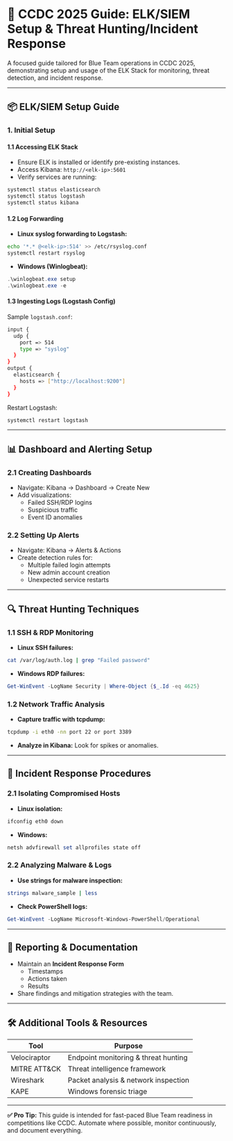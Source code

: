 # 🧪 CCDC 2025 Guide: ELK/SIEM Setup & Threat Hunting/Incident Response

A focused guide tailored for Blue Team operations in CCDC 2025, demonstrating setup and usage of the ELK Stack for monitoring, threat detection, and incident response.

---

## 📦 ELK/SIEM Setup Guide

### 1. Initial Setup

#### 1.1 Accessing ELK Stack

- Ensure ELK is installed or identify pre-existing instances.
- Access Kibana: `http://<elk-ip>:5601`
- Verify services are running:
```bash
systemctl status elasticsearch
systemctl status logstash
systemctl status kibana
```

#### 1.2 Log Forwarding

- **Linux syslog forwarding to Logstash:**
```bash
echo '*.* @<elk-ip>:514' >> /etc/rsyslog.conf
systemctl restart rsyslog
```

- **Windows (Winlogbeat):**
```powershell
.\winlogbeat.exe setup
.\winlogbeat.exe -e
```

#### 1.3 Ingesting Logs (Logstash Config)

Sample `logstash.conf`:
```bash
input {
  udp {
    port => 514
    type => "syslog"
  }
}
output {
  elasticsearch {
    hosts => ["http://localhost:9200"]
  }
}
```
Restart Logstash:
```bash
systemctl restart logstash
```

---

## 📊 Dashboard and Alerting Setup

### 2.1 Creating Dashboards

- Navigate: Kibana → Dashboard → Create New
- Add visualizations:
  - Failed SSH/RDP logins
  - Suspicious traffic
  - Event ID anomalies

### 2.2 Setting Up Alerts

- Navigate: Kibana → Alerts & Actions
- Create detection rules for:
  - Multiple failed login attempts
  - New admin account creation
  - Unexpected service restarts

---

## 🔍 Threat Hunting Techniques

### 1.1 SSH & RDP Monitoring

- **Linux SSH failures:**
```bash
cat /var/log/auth.log | grep "Failed password"
```

- **Windows RDP failures:**
```powershell
Get-WinEvent -LogName Security | Where-Object {$_.Id -eq 4625}
```

### 1.2 Network Traffic Analysis

- **Capture traffic with tcpdump:**
```bash
tcpdump -i eth0 -nn port 22 or port 3389
```

- **Analyze in Kibana:** Look for spikes or anomalies.

---

## 🚨 Incident Response Procedures

### 2.1 Isolating Compromised Hosts

- **Linux isolation:**
```bash
ifconfig eth0 down
```

- **Windows:**
```powershell
netsh advfirewall set allprofiles state off
```

### 2.2 Analyzing Malware & Logs

- **Use strings for malware inspection:**
```bash
strings malware_sample | less
```

- **Check PowerShell logs:**
```powershell
Get-WinEvent -LogName Microsoft-Windows-PowerShell/Operational
```

---

## 🧾 Reporting & Documentation

- Maintain an **Incident Response Form**
  - Timestamps
  - Actions taken
  - Results
- Share findings and mitigation strategies with the team.

---

## 🛠️ Additional Tools & Resources

| Tool         | Purpose                             |
|--------------|-------------------------------------|
| Velociraptor | Endpoint monitoring & threat hunting|
| MITRE ATT&CK | Threat intelligence framework       |
| Wireshark    | Packet analysis & network inspection|
| KAPE         | Windows forensic triage             |

---

**✅ Pro Tip:** This guide is intended for fast-paced Blue Team readiness in competitions like CCDC. Automate where possible, monitor continuously, and document everything.

